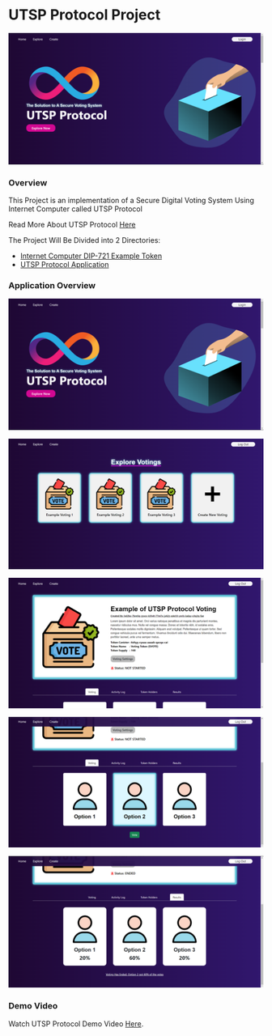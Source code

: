 # UTSP Protocol Project

![alt text](src/home_page.png)

### Overview
This Project is an implementation of a Secure Digital Voting System Using Internet Computer called UTSP Protocol

Read More About UTSP Protocol [Here](utsp_protocol)

The Project Will Be Divided into 2 Directories:
- [Internet Computer DIP-721 Example Token](dip721-nft-container)
- [UTSP Protocol Application](utsp_protocol)

### Application Overview

![alt text](src/home_page.png)

![alt text](src/explore_page.png)

![alt text](src/voting_page.png)

![alt text](src/voting_options.png)

![alt text](src/voting_results.png)

### Demo Video

Watch UTSP Protocol Demo Video [Here](https://www.youtube.com/watch?v=dvLAViH0lnI).
